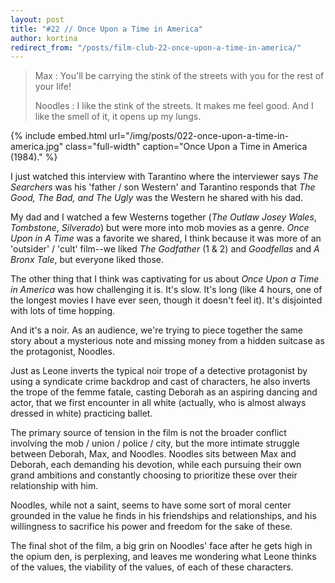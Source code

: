 ```yaml
---
layout: post
title: "#22 // Once Upon a Time in America"
author: kortina
redirect_from: "/posts/film-club-22-once-upon-a-time-in-america/"
---
```


> Max : You'll be carrying the stink of the streets with you for the rest of your life!
>
> Noodles : I like the stink of the streets. It makes me feel good. And I like the smell of it, it opens up my lungs.

{% include embed.html url="/img/posts/022-once-upon-a-time-in-america.jpg" class="full-width" 
caption="Once Upon a Time in America (1984)." %}

I just watched this interview with Tarantino where the interviewer says _The Searchers_ was his
'father / son Western' and Tarantino responds that _The Good, The Bad, and The Ugly_ was the
Western he shared with his dad.

My dad and I watched a few Westerns together (_The Outlaw Josey Wales_, _Tombstone_, _Silverado_)
but were more into mob movies as a genre. _Once Upon in A Time_ was a favorite we shared, I think
because it was more of an 'outsider' / 'cult' film--we liked _The Godfather_ (1 & 2) and
_Goodfellas_ and _A Bronx Tale_, but everyone liked those.

The other thing that I think was captivating for us about _Once Upon a Time in America_ was how
challenging it is. It's slow. It's long (like 4 hours, one of the longest movies I have ever
seen, though it doesn't feel it). It's disjointed with lots of time hopping.

And it's a noir. As an audience, we're trying to piece together the same story about a mysterious
note and missing money from a hidden suitcase as the protagonist, Noodles.

Just as Leone inverts the typical noir trope of a detective protagonist by using a syndicate crime
backdrop and cast of characters, he also inverts the trope of the femme fatale, casting Deborah as an
aspiring dancing and actor, that we first encounter in all white (actually, who is almost always
dressed in white) practicing ballet.

The primary source of tension in the film is not the broader conflict involving the mob / union /
police / city, but the more intimate struggle between Deborah, Max, and Noodles. Noodles sits
between Max and Deborah, each demanding his devotion, while each pursuing their own grand ambitions and constantly choosing to prioritize these over their relationship with him.

Noodles, while not a saint, seems to have some sort of moral center grounded in the value he
finds in his friendships and relationships, and his willingness to sacrifice his power and freedom
for the sake of these.

The final shot of the film, a big grin on Noodles' face after he gets high in the opium den, is
perplexing, and leaves me wondering what Leone thinks of the values, the viability of the values,
of each of these characters.
